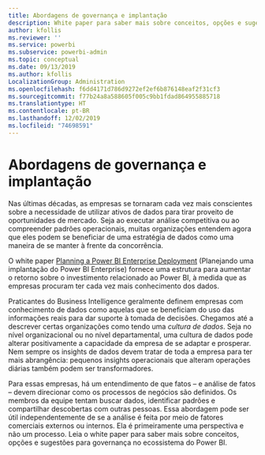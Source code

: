```yaml
---
title: Abordagens de governança e implantação
description: White paper para saber mais sobre conceitos, opções e sugestões para governança no ecossistema do Power BI.
author: kfollis
ms.reviewer: ''
ms.service: powerbi
ms.subservice: powerbi-admin
ms.topic: conceptual
ms.date: 09/13/2019
ms.author: kfollis
LocalizationGroup: Administration
ms.openlocfilehash: f6dd4171d786d9272ef2ef6b876148eaf2f31cf3
ms.sourcegitcommit: f77b24a8a588605f005c9bb1fdad864955885718
ms.translationtype: HT
ms.contentlocale: pt-BR
ms.lasthandoff: 12/02/2019
ms.locfileid: "74698591"
---
```

# <a name="governance-and-deployment-approaches"></a>Abordagens de governança e implantação

Nas últimas décadas, as empresas se tornaram cada vez mais conscientes sobre a necessidade de utilizar ativos de dados para tirar proveito de oportunidades de mercado. Seja ao executar análise competitiva ou ao compreender padrões operacionais, muitas organizações entendem agora que eles podem se beneficiar de uma estratégia de dados como uma maneira de se manter à frente da concorrência.  

O white paper [Planning a Power BI Enterprise Deployment](https://go.microsoft.com/fwlink/?linkid=2057861) (Planejando uma implantação do Power BI Enterprise) fornece uma estrutura para aumentar o retorno sobre o investimento relacionado ao Power BI, à medida que as empresas procuram ter cada vez mais conhecimento dos dados.

Praticantes do Business Intelligence geralmente definem empresas com conhecimento de dados como aquelas que se beneficiam do uso das informações reais para dar suporte à tomada de decisões.  Chegamos até a descrever certas organizações como tendo uma *cultura de dados*. Seja no nível organizacional ou no nível departamental, uma cultura de dados pode alterar positivamente a capacidade da empresa de se adaptar e prosperar.  Nem sempre os insights de dados devem tratar de toda a empresa para ter mais abrangência: pequenos insights operacionais que alteram operações diárias também podem ser transformadores.

Para essas empresas, há um entendimento de que fatos – e análise de fatos – devem direcionar como os processos de negócios são definidos. Os membros da equipe tentam buscar dados, identificar padrões e compartilhar descobertas com outras pessoas. Essa abordagem pode ser útil independentemente de se a análise é feita por meio de fatores comerciais externos ou internos. Ela é primeiramente uma perspectiva e não um processo. Leia o white paper para saber mais sobre conceitos, opções e sugestões para governança no ecossistema do Power BI.